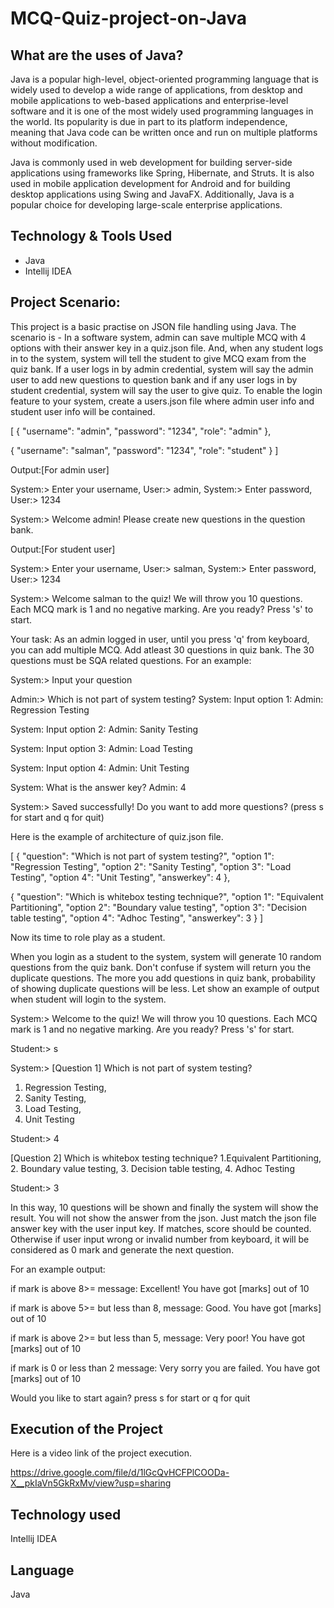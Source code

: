 # MCQ-Quiz-project-on-Java
## What are the uses of Java?

Java is a popular high-level, object-oriented programming language that is widely used to develop a wide range of applications, from desktop and mobile applications to web-based applications and enterprise-level software and it is one of the most widely used programming languages in the world. Its popularity is due in part to its platform independence, meaning that Java code can be written once and run on multiple platforms without modification.

Java is commonly used in web development for building server-side applications using frameworks like Spring, Hibernate, and Struts. It is also used in mobile application development for Android and for building desktop applications using Swing and JavaFX. Additionally, Java is a popular choice for developing large-scale enterprise applications.

## Technology & Tools Used
- Java
- Intellij IDEA
## Project Scenario: 
This project is a basic practise on JSON file handling using Java. The scenario is - 
In a software system, admin can save multiple MCQ with 4 options with their answer key in a quiz.json file. And, when any student logs in to the system, system will tell the student to give MCQ exam from the quiz bank. If a user logs in by admin credential, system will say the admin user to add new questions to question bank and if any user logs in  by student credential, system will say the user to give quiz. 
To enable the login feature to your system, create a users.json file where admin user info and student user info will be contained.

[
  {
    "username": "admin",
    "password": "1234",
    "role": "admin"
  },
  
  {
    "username": "salman",
    "password": "1234",
    "role": "student"
  }
]

Output:[For admin user]

System:> Enter your username,
User:> admin,
System:> Enter password,
User:> 1234

System:> Welcome admin! Please create new questions in the question bank.

Output:[For student user]

System:> Enter your username,
User:> salman,
System:> Enter password,
User:> 1234

System:> Welcome salman to the quiz! We will throw you 10 questions. Each MCQ mark is 1 and no negative marking. Are you ready? Press 's' to start.

Your task:
As an admin logged in user, until you press 'q' from keyboard, you can add multiple MCQ. Add atleast 30 questions in quiz bank. The 30 questions must be SQA related questions. For an example:

System:> Input your question

Admin:> Which is not part of system testing?
System: Input option 1:
Admin: Regression Testing

System: Input option 2:
Admin: Sanity Testing

System: Input option 3:
Admin: Load Testing

System: Input option 4:
Admin: Unit Testing

System: What is the answer key?
Admin: 4

System:> Saved successfully! Do you want to add more questions? (press s for start and q for quit)

Here is the example of architecture of quiz.json file.

[
  {
    "question": "Which is not part of system testing?",
    "option 1": "Regression Testing",
    "option 2": "Sanity Testing",
    "option 3": "Load Testing",
    "option 4": "Unit Testing",
    "answerkey": 4
  },
  
  {
    "question": "Which is whitebox testing technique?",
    "option 1": "Equivalent Partitioning",
    "option 2": "Boundary value testing",
    "option 3": "Decision table testing",
    "option 4": "Adhoc Testing",
    "answerkey": 3
  }
]

Now its time to role play as a student.

When you login as a student to the system, system will generate 10 random questions from the quiz bank. Don't confuse if system will return you the duplicate questions. The more you add questions in quiz bank, probability of showing duplicate questions will be less. 
Let show an example of output when student will login to the system.

System:> Welcome to the quiz! We will throw you 10 questions. Each MCQ mark is 1 and no negative marking. Are you ready? Press 's' for start.

Student:> s

System:> 
[Question 1] Which is not part of system testing?
1. Regression Testing,
2. Sanity Testing,
3. Load Testing,
4. Unit Testing
   
Student:> 4

[Question 2] Which is whitebox testing technique?
1.Equivalent Partitioning,
2. Boundary value testing,
3. Decision table testing,
4. Adhoc Testing

Student:> 3

In this way, 10 questions will be shown and finally the system will show the result. You will not show the answer from the json. Just match the json file answer key with the user input key. If matches, score should be counted. Otherwise if user input wrong or invalid number from keyboard, it will be considered as 0 mark and generate the next question.

For an example output:

if mark is above 8>= message: Excellent! You have got [marks] out of 10

if mark is above 5>= but less than 8, message: Good. You have got [marks] out of 10

if mark is above 2>= but less than 5, message: Very poor! You have got [marks] out of 10

if mark is 0 or less than 2 message: Very sorry you are failed. You have got [marks] out of 10

Would you like to start again? press s for start or q for quit

## Execution of the Project
Here is a video link of the project execution.

https://drive.google.com/file/d/1lGcQvHCFPlCOODa-X__pkIaVn5GkRxMv/view?usp=sharing

## Technology used
Intellij IDEA

## Language 
Java
